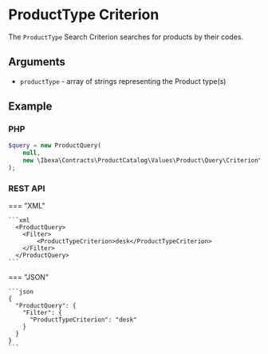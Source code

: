 # ProductType Criterion

The `ProductType` Search Criterion searches for products by their codes.

## Arguments

- `productType` - array of strings representing the Product type(s)

## Example

### PHP

``` php
$query = new ProductQuery(
    null,
    new \Ibexa\Contracts\ProductCatalog\Values\Product\Query\Criterion\ProductType(['dress'])
);
```

### REST API

=== "XML"

    ```xml
      <ProductQuery>
        <Filter>
            <ProductTypeCriterion>desk</ProductTypeCriterion>
        </Filter>
      </ProductQuery>
    ```

=== "JSON"

    ```json
    {
      "ProductQuery": {
        "Filter": {
          "ProductTypeCriterion": "desk"
        }
      }
    }
    ```
